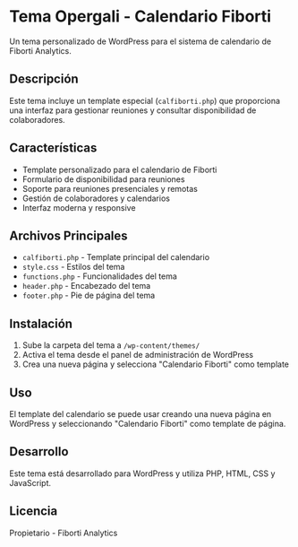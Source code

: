 # Tema Opergali - Calendario Fiborti

Un tema personalizado de WordPress para el sistema de calendario de Fiborti Analytics.

## Descripción

Este tema incluye un template especial (`calfiborti.php`) que proporciona una interfaz para gestionar reuniones y consultar disponibilidad de colaboradores.

## Características

- Template personalizado para el calendario de Fiborti
- Formulario de disponibilidad para reuniones
- Soporte para reuniones presenciales y remotas
- Gestión de colaboradores y calendarios
- Interfaz moderna y responsive

## Archivos Principales

- `calfiborti.php` - Template principal del calendario
- `style.css` - Estilos del tema
- `functions.php` - Funcionalidades del tema
- `header.php` - Encabezado del tema
- `footer.php` - Pie de página del tema

## Instalación

1. Sube la carpeta del tema a `/wp-content/themes/`
2. Activa el tema desde el panel de administración de WordPress
3. Crea una nueva página y selecciona "Calendario Fiborti" como template

## Uso

El template del calendario se puede usar creando una nueva página en WordPress y seleccionando "Calendario Fiborti" como template de página.

## Desarrollo

Este tema está desarrollado para WordPress y utiliza PHP, HTML, CSS y JavaScript.

## Licencia

Propietario - Fiborti Analytics
